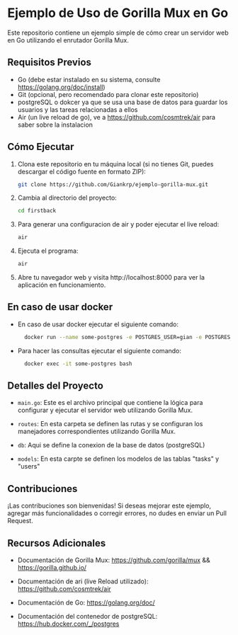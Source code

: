 # Ejemplo de Uso de Gorilla Mux en Go

Este repositorio contiene un ejemplo simple de cómo crear un servidor web en Go utilizando el enrutador Gorilla Mux.

## Requisitos Previos

- Go (debe estar instalado en su sistema, consulte https://golang.org/doc/install)
- Git (opcional, pero recomendado para clonar este repositorio)
- postgreSQL o dokcer ya que se usa una base de datos para guardar los usuarios y las tareas relacionadas a ellos
- Air (un live reload de go), ve a https://github.com/cosmtrek/air para saber sobre la instalacion

## Cómo Ejecutar

1. Clona este repositorio en tu máquina local (si no tienes Git, puedes descargar el código fuente en formato ZIP):

    ```bash
    git clone https://github.com/Giankrp/ejemplo-gorilla-mux.git
    ```

2. Cambia al directorio del proyecto:

    ```bash
    cd firstback
    ```
4. Para generar una configuracion de air y poder ejecutar el live reload:

    ```bash
    air
    ```


5. Ejecuta el programa:

    ```bash
    air
    ```

6. Abre tu navegador web y visita http://localhost:8000 para ver la aplicación en funcionamiento.

## En caso de usar docker

- En caso de usar docker ejecutar el siguiente comando:
  ```bash
    docker run --name some-postgres -e POSTGRES_USER=gian -e POSTGRES_PASSWORD=admin -p 5432:5432 -d postgres
   ```
- Para hacer las consultas ejecutar el siguiente comando:
  ```bash
    docker exec -it some-postgres bash
   ```

## Detalles del Proyecto

- `main.go`: Este es el archivo principal que contiene la lógica para configurar y ejecutar el servidor web utilizando Gorilla Mux.

- `routes`: En esta carpeta se definen las rutas y se configuran los manejadores correspondientes utilizando Gorilla Mux.

- `db`: Aqui se define la conexion de la base de datos (postgreSQL)

- `models`: En esta carpte se definen los modelos de las tablas "tasks" y "users"


## Contribuciones

¡Las contribuciones son bienvenidas! Si deseas mejorar este ejemplo, agregar más funcionalidades o corregir errores, no dudes en enviar un Pull Request.

## Recursos Adicionales

- Documentación de Gorilla Mux: https://github.com/gorilla/mux && https://gorilla.github.io/

- Documentación de ari (live Reload utilizado): https://github.com/cosmtrek/air

- Documentación de Go: https://golang.org/doc/

- Documentación del contenedor de postgreSQL: https://hub.docker.com/_/postgres
